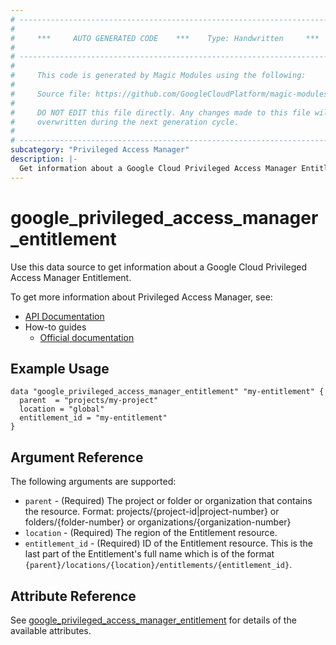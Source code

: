 ```yaml
---
# ----------------------------------------------------------------------------
#
#     ***     AUTO GENERATED CODE    ***    Type: Handwritten     ***
#
# ----------------------------------------------------------------------------
#
#     This code is generated by Magic Modules using the following:
#
#     Source file: https://github.com/GoogleCloudPlatform/magic-modules/tree/main/mmv1/third_party/terraform/website/docs/d/privileged_access_manager_entitlement.html.markdown
#
#     DO NOT EDIT this file directly. Any changes made to this file will be
#     overwritten during the next generation cycle.
#
# ----------------------------------------------------------------------------
subcategory: "Privileged Access Manager"
description: |-
  Get information about a Google Cloud Privileged Access Manager Entitlement.
---
```


# google_privileged_access_manager_entitlement

Use this data source to get information about a Google Cloud Privileged Access Manager Entitlement.

To get more information about Privileged Access Manager, see:

* [API Documentation](https://cloud.google.com/iam/docs/reference/pam/rest)
* How-to guides
  * [Official documentation](https://cloud.google.com/iam/docs/pam-overview)

## Example Usage

```hcl
data "google_privileged_access_manager_entitlement" "my-entitlement" {
  parent  = "projects/my-project"
  location = "global"
  entitlement_id = "my-entitlement"
}
```

## Argument Reference

The following arguments are supported:

* `parent` - (Required) The project or folder or organization that contains the resource. Format: projects/{project-id|project-number} or folders/{folder-number}  or organizations/{organization-number}
* `location` - (Required) The region of the Entitlement resource.
* `entitlement_id` - (Required) ID of the Entitlement resource. This is the last part of the Entitlement's full name which is of the format `{parent}/locations/{location}/entitlements/{entitlement_id}`.

## Attribute Reference

See [google_privileged_access_manager_entitlement](https://registry.terraform.io/providers/hashicorp/google-beta/latest/docs/resources/privileged_access_manager_entitlement#argument-reference) for details of the available attributes.
